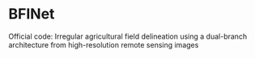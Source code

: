 # BFINet
Official code: Irregular agricultural field delineation using a dual-branch architecture from high-resolution remote sensing images

